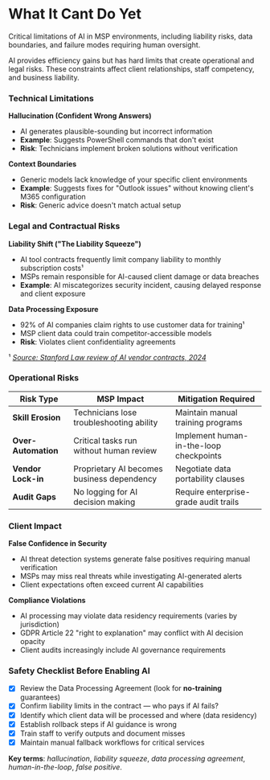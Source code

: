 # What It Cant Do Yet

Critical limitations of AI in MSP environments, including liability risks, data boundaries, and failure modes requiring human oversight.

AI provides efficiency gains but has hard limits that create operational and legal risks. These constraints affect client relationships, staff competency, and business liability.

### **Technical Limitations**

**Hallucination (Confident Wrong Answers)**

* AI generates plausible-sounding but incorrect information
* **Example**: Suggests PowerShell commands that don't exist
* **Risk**: Technicians implement broken solutions without verification

**Context Boundaries**

* Generic models lack knowledge of your specific client environments
* **Example**: Suggests fixes for "Outlook issues" without knowing client's M365 configuration
* **Risk**: Generic advice doesn't match actual setup

### **Legal and Contractual Risks**

**Liability Shift ("The Liability Squeeze")**

* AI tool contracts frequently limit company liability to monthly subscription costs¹
* MSPs remain responsible for AI-caused client damage or data breaches
* **Example**: AI miscategorizes security incident, causing delayed response and client exposure

**Data Processing Exposure**

* 92% of AI companies claim rights to use customer data for training¹
* MSP client data could train competitor-accessible models
* **Risk**: Violates client confidentiality agreements

¹ [_Source: Stanford Law review of AI vendor contracts, 2024_](https://law.stanford.edu/2025/03/21/navigating-ai-vendor-contracts-and-the-future-of-law-a-guide-for-legal-tech-innovators/)

### **Operational Risks**

| Risk Type           | MSP Impact                                 | Mitigation Required                     |
| ------------------- | ------------------------------------------ | --------------------------------------- |
| **Skill Erosion**   | Technicians lose troubleshooting ability   | Maintain manual training programs       |
| **Over-Automation** | Critical tasks run without human review    | Implement human-in-the-loop checkpoints |
| **Vendor Lock-in**  | Proprietary AI becomes business dependency | Negotiate data portability clauses      |
| **Audit Gaps**      | No logging for AI decision making          | Require enterprise-grade audit trails   |

### **Client Impact**

**False Confidence in Security**

* AI threat detection systems generate false positives requiring manual verification
* MSPs may miss real threats while investigating AI-generated alerts
* Client expectations often exceed current AI capabilities

**Compliance Violations**

* AI processing may violate data residency requirements (varies by jurisdiction)
* GDPR Article 22 "right to explanation" may conflict with AI decision opacity
* Client audits increasingly include AI governance requirements

### Safety Checklist Before Enabling AI

* [x] Review the Data Processing Agreement (look for **no-training** guarantees)
* [x] Confirm liability limits in the contract — who pays if AI fails?
* [x] Identify which client data will be processed and where (data residency)
* [x] Establish rollback steps if AI guidance is wrong
* [x] Train staff to verify outputs and document misses
* [x] Maintain manual fallback workflows for critical services

**Key terms**: _hallucination_, _liability squeeze_, _data processing agreement_, _human-in-the-loop_, _false positive_.
